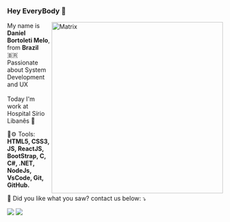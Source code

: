 ### Hey EveryBody 👋

<img src="https://i.pinimg.com/originals/7f/dc/e2/7fdce2dc9307aff4f5acb88cc06b5904.gif" min-width="400px" max-width="400px" width="400px" align="right" alt="Matrix">

<p align="left"> 
  My name is <strong>Daniel Bortoleti Melo</strong>, from <strong>Brazil</strong> 🇧🇷<br>
  Passionate about System Development and UX<br><br>
  Today I'm work at Hospital Sírio Libanês 🏥 
</p>

<p align="left">
  💼⚙ Tools: <strong>HTML5, CSS3, JS, ReactJS, BootStrap, C, C#, .NET, NodeJs, VsCode, Git, GitHub.</strong> 
</p>
<p align="left">
  💌 Did you like what you saw? contact us below: ⤵️
</p>
<p align="left">
  <a href="https://www.linkedin.com/in/daniel-bortoleti-melo-67b153150/" alt="Linkedin">
  <img src="https://img.shields.io/badge/-Linkedin-0e76a8?style=flat-square&logo=Linkedin&logoColor=white&link=https://www.linkedin.com/in/daniel-bortoleti-melo-67b153150/"/></a>
  <a href="https://api.whatsapp.com/send?phone=5511958661314" alt="WhatsApp">
  <img src="https://img.shields.io/badge/-WhatsApp-25d366?style=flat-square&labelColor=25d366&logo=whatsapp&logoColor=white&link=https://api.whatsapp.com/send?phone=5511958661314"/></a>
</p>  

